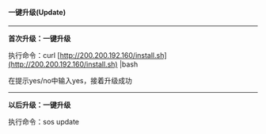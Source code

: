 #### 一键升级\(Update\)

---

**首次升级：一键升级**

执行命令：curl [http://200.200.192.160/install.sh](http://200.200.192.160/install.sh) \|bash

在提示yes/no中输入yes，接着升级成功

---

**以后升级：一键升级**

执行命令：sos update

